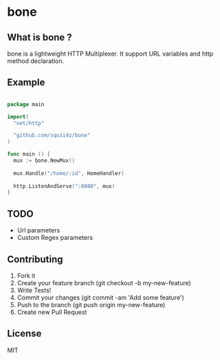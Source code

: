 bone
=======

## What is bone ?

bone is a lightweight HTTP Multiplexer. It support URL variables and http method declaration.

## Example

``` go

package main

import(
  "net/http"

  "github.com/squiidz/bone"
)

func main () {
  mux := bone.NewMux()
  
  mux.Handle("/home/:id", HomeHandler)
  
  http.ListenAndServe(":8080", mux)
}

```
## TODO

- Url parameters
- Custom Regex parameters

## Contributing

1. Fork it
2. Create your feature branch (git checkout -b my-new-feature)
3. Write Tests!
4. Commit your changes (git commit -am 'Add some feature')
5. Push to the branch (git push origin my-new-feature)
6. Create new Pull Request

## License
MIT
